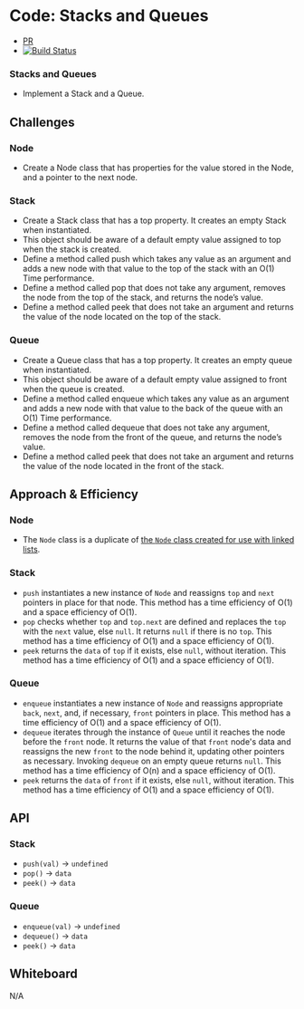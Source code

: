 # Code: Stacks and Queues
* [PR](https://github.com/charmedsatyr-401-advanced-javascript/data-structures-and-algorithms/pull/10)
* [![Build Status](https://travis-ci.org/charmedsatyr-401-advanced-javascript/data-structures-and-algorithms.svg?branch=master)](https://travis-ci.org/charmedsatyr-401-advanced-javascript/data-structures-and-algorithms)

### Stacks and Queues
* Implement a Stack and a Queue.

## Challenges
### Node
* Create a Node class that has properties for the value stored in the Node, and a pointer to the next node.
### Stack
* Create a Stack class that has a top property. It creates an empty Stack when instantiated.
* This object should be aware of a default empty value assigned to top when the stack is created.
* Define a method called push which takes any value as an argument and adds a new node with that value to the top of the stack with an O(1) Time performance.
* Define a method called pop that does not take any argument, removes the node from the top of the stack, and returns the node’s value.
* Define a method called peek that does not take an argument and returns the value of the node located on the top of the stack.
### Queue
* Create a Queue class that has a top property. It creates an empty queue when instantiated.
* This object should be aware of a default empty value assigned to front when the queue is created.
* Define a method called enqueue which takes any value as an argument and adds a new node with that value to the back of the queue with an O(1) Time performance.
* Define a method called dequeue that does not take any argument, removes the node from the front of the queue, and returns the node’s value.
* Define a method called peek that does not take an argument and returns the value of the node located in the front of the stack.

## Approach & Efficiency
### Node
* The `Node` class is a duplicate of [the `Node` class created for use with linked lists](../linkedList/README.md).

### Stack
* `push` instantiates a new instance of `Node` and reassigns `top` and `next` pointers in place for that node. This method has a time efficiency of O(1) and a space efficiency of O(1).
* `pop` checks whether `top` and `top.next` are defined and replaces the `top` with the `next` value, else `null`. It returns `null` if there is no `top`. This method has a time efficiency of O(1) and a space efficiency of O(1).
* `peek` returns the `data` of `top` if it exists, else `null`, without iteration. This method has a time efficiency of O(1) and a space efficiency of O(1).

### Queue
* `enqueue` instantiates a new instance of `Node` and reassigns appropriate `back`, `next`, and, if necessary, `front` pointers in place. This method has a time efficiency of O(1) and a space efficiency of O(1).
* `dequeue` iterates through the instance of `Queue` until it reaches the node before the `front` node. It returns the value of that `front` node's data and reassigns the new `front` to the node behind it, updating other pointers as necessary. Invoking `dequeue` on an empty queue returns `null`. This method has a time efficiency of O(n) and a space efficiency of O(1).
* `peek` returns the `data` of `front` if it exists, else `null`, without iteration. This method has a time efficiency of O(1) and a space efficiency of O(1).

## API
### Stack
* `push(val)` -> `undefined`
* `pop()` -> `data`
* `peek()` -> `data`
### Queue
* `enqueue(val)` -> `undefined`
* `dequeue()` -> `data`
* `peek()` -> `data`

## Whiteboard
N/A
